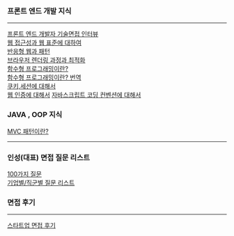 ### 프론트 엔드 개발 지식
- - - - -
[프론트 엔드 개발자 기술면접 인터뷰](https://realmojo.tistory.com/300)<br/>
[웹 접근성과 웹 표준에 대하여](https://goddaehee.tistory.com/244)<br/>
[반응형 웹과 패턴](https://www.nextree.co.kr/p8622/)<br/>
[브라우저 렌더링 과정과 최적화](https://velog.io/@ru_bryunak/%EB%A0%8C%EB%8D%94%EB%A7%81%EC%9D%B4%EB%9E%80)<br/>
[함수형  프로그래밍이란?](https://medium.com/javascript-scene/master-the-javascript-interview-what-is-functional-programming-7f218c68b3a0)<br/>
[함수형 프로그래밍이란? 번역](https://sungjk.github.io/2017/07/17/fp.html)<br/>
[쿠키,세션에 대해서](https://jeong-pro.tistory.com/80)<br/>
[웹 인증에 대해서](https://velog.io/@sdc337dc/%EC%9B%B9-%EC%9D%B8%EC%A6%9DAuthentication-%EC%9D%B8%EA%B0%80Authorization)
[자바스크립트 코딩 컨벤션에 대해서](https://lifea.co.kr/%EC%9E%90%EB%B0%94%EC%8A%A4%ED%81%AC%EB%A6%BD%ED%8A%B8-%EC%8A%A4%ED%83%80%EC%9D%BC-%EA%B0%80%EC%9D%B4%EB%93%9C-%EB%B0%8F-%EC%BD%94%EB%94%A9-%EA%B7%9C%EC%B9%99-style-guide-coding-conventions/)


### JAVA , OOP 지식
[MVC 패턴이란?](https://developer.mozilla.org/ko/docs/Glossary/MVC)<br/>
- - - - -


### 인성(대표) 면접 질문 리스트
[100가지 질문](https://healthy-saram.com/%EB%A9%B4%EC%A0%91-%EC%98%88%EC%83%81-%EC%A7%88%EB%AC%B8-%ED%95%84%EC%88%98-100%EA%B0%80%EC%A7%80%EB%B3%B4%EB%84%88%EC%8A%A4feat-%EB%8B%B5%EB%B3%80-%EC%9A%94%EB%A0%B9/)<br/>
[기업별/직군별 질문 리스트](https://www.midashri.com/blog/500interviewlist)


### 면접 후기
- - - - -
[스타트업 면접 후기](https://velog.io/@ddorong/%EC%BB%B4%EA%B3%B5-%EC%84%9D%EC%82%AC%EC%83%9D%EC%9D%98-%EC%8A%A4%ED%83%80%ED%8A%B8%EC%97%85-%EB%A9%B4%EC%A0%91%ED%9B%84%EA%B8%B0)<br/>
